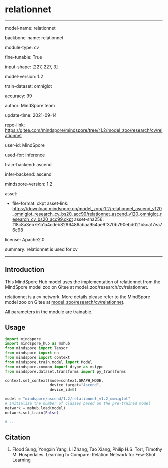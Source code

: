 # relationnet

---

model-name: relationnet

backbone-name: relationnet

module-type: cv

fine-tunable: True

input-shape: [227, 227, 3]

model-version: 1.2

train-dataset: omniglot

accuracy: 99

author: MindSpore team

update-time: 2021-09-14

repo-link: <https://gitee.com/mindspore/mindspore/tree/r1.2/model_zoo/research/cv/relationnet>

user-id: MindSpore

used-for: inference

train-backend: ascend

infer-backend: ascend

mindspore-version: 1.2

asset:

-
    file-format: ckpt
    asset-link: <https://download.mindspore.cn/model_zoo/r1.2/relationnet_ascend_v120_omniglot_research_cv_bs20_acc99/relationnet_ascend_v120_omniglot_research_cv_bs20_acc99.ckpt>
    asset-sha256: f18c8a3eb7e1a1a4cdeb8296486abaa954ae9f370b790ebd021b5ca17ea76c98

license: Apache2.0

summary: relationnet is used for cv

---

## Introduction

This MindSpore Hub model uses the implementation of relationnet from the MindSpore model zoo on Gitee at model_zoo/research/cv/relationnet.

relationnet is a cv network. More details please refer to the MindSpore model zoo on Gitee at [model_zoo/research/cv/relationnet](https://gitee.com/mindspore/mindspore/blob/r1.2/model_zoo/research/cv/relationnet/README.md).

All parameters in the module are trainable.

## Usage

```python
import mindspore
import mindspore_hub as mshub
from mindspore import Tensor
from mindspore import nn
from mindspore import context
from mindspore.train.model import Model
from mindspore.common import dtype as mstype
from mindspore.dataset.transforms import py_transforms

context.set_context(mode=context.GRAPH_MODE,
                    device_target="Ascend",
                    device_id=0)

model = "mindspore/ascend/1.2/relationnet_v1.2_omniglot"
# initialize the number of classes based on the pre-trained model
network = mshub.load(model)
network.set_train(False)

# ...
```

## Citation

1. Flood Sung, Yongxin Yang, Li Zhang, Tao Xiang, Philip H.S. Torr, Timothy M. Hospedales. Learning to Compare: Relation Network for Few-Shot Learning
